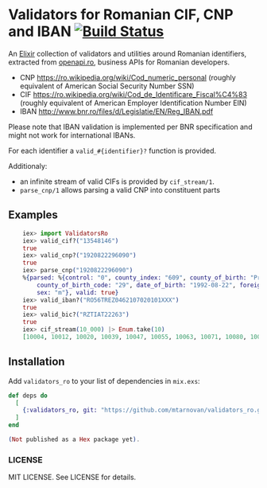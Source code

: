 # Validators for Romanian CIF, CNP and IBAN [![Build Status](https://travis-ci.org/mtarnovan/validators_ro.svg?branch=master)](https://travis-ci.org/mtarnovan/validators_ro)

<!-- MDOC !-->

An [Elixir](https://elixir-lang.org/) collection of validators and utilities
around Romanian identifiers, extracted from [openapi.ro](https://openapi.ro),
business APIs for Romanian developers.

* CNP https://ro.wikipedia.org/wiki/Cod_numeric_personal (roughly equivalent of
  American Social Security Number SSN)
* CIF https://ro.wikipedia.org/wiki/Cod_de_Identificare_Fiscal%C4%83 (roughly
  equivalent of American Employer Identification Number EIN)
* IBAN http://www.bnr.ro/files/d/Legislatie/EN/Reg_IBAN.pdf

Please note that IBAN validation is implemented per BNR specification and might
not work for international IBANs.

For each identifier a `valid_#{identifier}?` function is provided.

Additionaly:
  * an infinite stream of valid CIFs is provided by `cif_stream/1`.
  * `parse_cnp/1` allows parsing a valid CNP into constituent parts

## Examples
```elixir
    iex> import ValidatorsRo
    iex> valid_cif?("13548146")
    true
    iex> valid_cnp?("1920822296090")
    true
    iex> parse_cnp("1920822296090")
    %{parsed: %{control: "0", county_index: "609", county_of_birth: "Prahova",
        county_of_birth_code: "29", date_of_birth: "1992-08-22", foreign_resident: false,
        sex: "m"}, valid: true}
    iex> valid_iban?("RO56TREZ0462107020101XXX")
    true
    iex> valid_bic?("RZTIAT22263")
    true
    iex> cif_stream(10_000) |> Enum.take(10)
    [10004, 10012, 10020, 10039, 10047, 10055, 10063, 10071, 10080, 10098]
```
<!-- MDOC !-->

## Installation

Add `validators_ro` to your list of dependencies in `mix.exs`:

```elixir
def deps do
  [
    {:validators_ro, git: "https://github.com/mtarnovan/validators_ro.git"}
  ]
end

(Not published as a Hex package yet).
```

### LICENSE

MIT LICENSE. See LICENSE for details.
